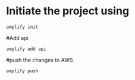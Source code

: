 # Initiate the project using 
```
amplify init
```

#Add api

```
amplify add api
```

#push the changes to AWS

```
amplify push
```